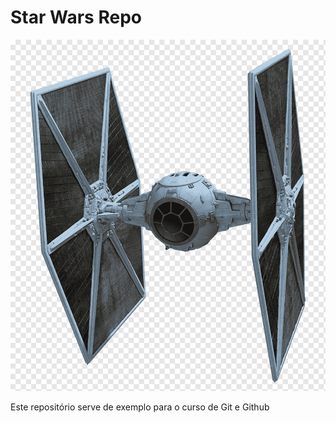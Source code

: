 # Star Wars Repo

![](./tiefigther.png)

Este repositório serve de exemplo para o curso de Git e Github